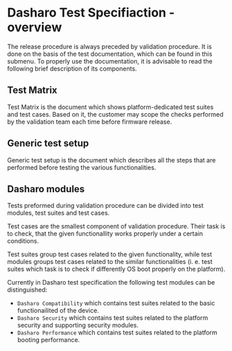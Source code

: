 # Dasharo Test Specifiaction - overview

The release procedure is always preceded by validation procedure. It is done
on the basis of the test documentation, which can be found in this submenu.
To properly use the documentation, it is advisable to read the following
brief description of its components.

## Test Matrix

Test Matrix is the document which shows platform-dedicated test suites and
test cases. Based on it, the customer may scope the checks performed by the
validation team each time before firmware release.

## Generic test setup

Generic test setup is the document which describes all the steps that are
performed before testing the various functionalities.

## Dasharo modules

Tests preformed during validation procedure can be divided into test modules,
test suites and test cases.

Test cases are the smallest component of validation procedure. Their task
is to check, that the given functionallity works properly under a certain
conditions.

Test suites group test cases related to the given functionality, while
test modules groups test cases related to the similar functionalities
(i. e. test suites which task is to check if differently OS boot properly
on the platform).

Currently in Dasharo test specification the following test modules can
be distinguished:

* `Dasharo Compatibility` which contains test suites related to the basic
    functionailited of the device.
* `Dasharo Security` which contains test suites related to the platform
    security and supporting security modules.
* `Dasharo Performance` which contains test suites related to the platform
    booting performance.